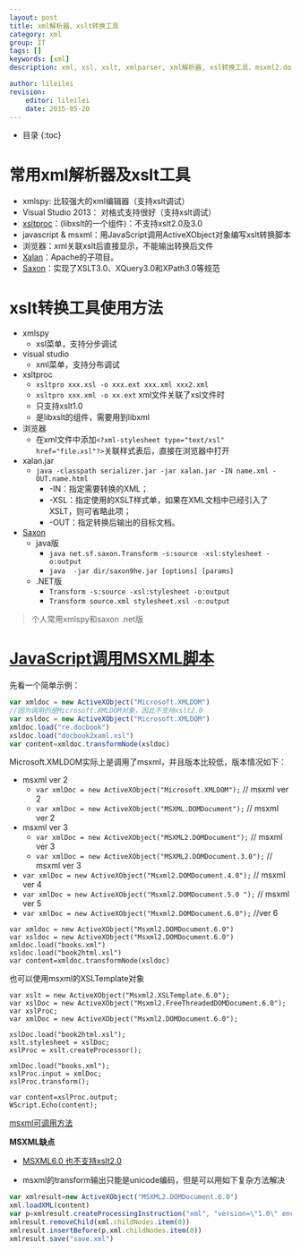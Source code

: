 ```yaml
---
layout: post
title: xml解析器、xslt转换工具
category: xml
group: IT
tags: []
keywords: [xml]
description: xml, xsl, xslt, xmlparser, xml解析器, xsl转换工具，msxml2.domdocument, microsoft.xmldom 

author: lileilei
revision:
    editor: lileilei
    date: 2015-05-20
---
```


* 目录
{:toc}

# 常用xml解析器及xslt工具

+ xmlspy: 比较强大的xml编辑器（支持xslt调试）
+ Visual Studio 2013： 对格式支持很好（支持xslt调试）
+ [xsltproc](http://xmlsoft.org/xslt/xsltproc.html)：(libxslt的一个组件)：不支持xslt2.0及3.0
+ javascript & msxml：用JavaScript调用ActiveXObject对象编写xslt转换脚本
+ 浏览器：xml关联xslt后直接显示，不能输出转换后文件
+ [Xalan](http://xalan.apache.org)：Apache的子项目。
+ [Saxon](http://saxon.sourceforge.net)：实现了XSLT3.0、XQuery3.0和XPath3.0等规范

# xslt转换工具使用方法

+ xmlspy
    - xsl菜单，支持分步调试
+ visual studio
    - xml菜单，支持分布调试
+ xsltproc
    - `xsltpro xxx.xsl -o xxx.ext xxx.xml xxx2.xml`
    - `xsltpro xxx.xml -o xx.ext` xml文件关联了xsl文件时
    - 只支持xslt1.0
    - 是libxslt的组件，需要用到libxml
+ 浏览器
    - 在xml文件中添加`<?xml-stylesheet type="text/xsl" href="file.xsl"?>`关联样式表后，直接在浏览器中打开
+ xalan.jar
    - `java -classpath serializer.jar -jar xalan.jar -IN name.xml -OUT.name.html`
        * -IN：指定需要转换的XML；
        * -XSL：指定使用的XSLT样式单，如果在XML文档中已经引入了XSLT，则可省略此项；
        * -OUT：指定转换后输出的目标文档。
+ [Saxon](http://www.saxonica.com/html/documentation/using-xsl/commandline.html)
    - java版
        * `java net.sf.saxon.Transform -s:source -xsl:stylesheet -o:output`
        * `java  -jar dir/saxon9he.jar [options] [params]`
    - .NET版
        * `Transform -s:source -xsl:stylesheet -o:output`
        * `Transform source.xml stylesheet.xsl -o:output`

> 个人常用xmlspy和saxon .net版

# [JavaScript调用MSXML脚本](https://msdn.microsoft.com/en-us/library/ms761349(v=vs.85).aspx)

先看一个简单示例：

~~~ javascript
var xmldoc = new ActiveXObject("Microsoft.XMLDOM")
//因为调用的是Microsoft.XMLDOM对象，因此不支持xslt2.0
var xsldoc = new ActiveXObject("Microsoft.XMLDOM")
xmldoc.load("re.docbook")
xsldoc.load("docbook2xaml.xsl")
var content=xmldoc.transformNode(xsldoc)
~~~

Microsoft.XMLDOM实际上是调用了msxml，并且版本比较低，版本情况如下：

+ msxml ver 2
    - `var xmlDoc = new ActiveXObject("Microsoft.XMLDOM");`   // msxml ver 2
    - `var xmlDoc = new ActiveXObject("MSXML.DOMDocument");`  // msxml ver 2
+ msxml ver 3
    - `var xmlDoc = new ActiveXObject("MSXML2.DOMDocument");` // msxml ver 3
    - `var xmlDoc = new ActiveXObject("MSXML2.DOMDocument.3.0");` // msxml ver 3
+ `var xmlDoc = new ActiveXObject("Msxml2.DOMDocument.4.0");` // msxml ver 4
+ `var xmlDoc = new ActiveXObject("Msxml2.DOMDocument.5.0 ");` // msxml ver 5
+ `var xmlDoc = new ActiveXObject("Msxml2.DOMDocument.6.0");` //ver 6


~~~
var xmldoc = new ActiveXObject("Msxml2.DOMDocument.6.0")
var xsldoc = new ActiveXObject("Msxml2.DOMDocument.6.0")
xmldoc.load("books.xml")
xsldoc.load("book2html.xsl")
var content=xmldoc.transformNode(xsldoc)
~~~

也可以使用msxml的XSLTemplate对象

~~~
var xslt = new ActiveXObject("Msxml2.XSLTemplate.6.0");
var xslDoc = new ActiveXObject("Msxml2.FreeThreadedDOMDocument.6.0");
var xslProc;
var xmlDoc = new ActiveXObject("Msxml2.DOMDocument.6.0");

xslDoc.load("book2html.xsl");
xslt.stylesheet = xslDoc;
xslProc = xslt.createProcessor();

xmlDoc.load("books.xml");
xslProc.input = xmlDoc;
xslProc.transform();

var content=xslProc.output;
WScript.Echo(content);
~~~


[msxml可调用方法](https://msdn.microsoft.com/en-us/library/ms757878(v=vs.85).aspx)

**MSXML缺点**

+ [MSXML6.0 也不支持xslt2.0](https://msdn.microsoft.com/en-us/library/ms757858(v=vs.85).aspx)


+ msxml的transform输出只能是unicode编码，但是可以用如下复杂方法解决

~~~ JavaScript
var xmlresult=new ActiveXObject("MSXML2.DOMDocument.6.0")
xml.loadXML(content)
var p=xmlresult.createProcessingInstruction("xml", "version=\"1.0\" encoding=\"utf-8\"")
xmlresult.removeChild(xml.childNodes.item(0))
xmlresult.insertBefore(p,xml.childNodes.item(0))
xmlresult.save("save.xml")
~~~
